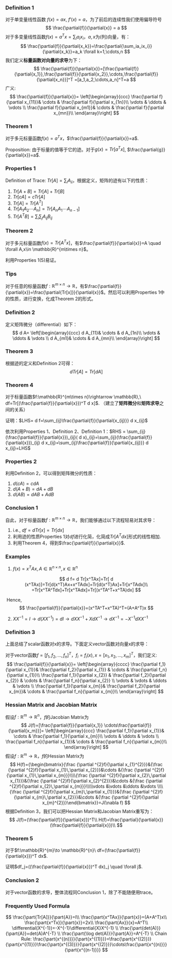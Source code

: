 ### Definition 1

对于单变量线性函数 $f(x)=ax$​​​, $f'(x)=a$​，为了前后的连续性我们使用偏导符号
$$
\frac{\partial{f}}{\partial{x}} = a
$$
对于多变量线性函数$f(x)=a^Tx=\sum_{i}a_{i}x_{i}$​​​​，$a,x$​​为(列)向量，有：
$$
\frac{\partial{f}}{\partial{x_k}}=\frac{\partial{\sum_ia_ix_i}}{\partial{x_k}}=a_k \forall k=1,\cdots,n
$$
我们定义**标量函数对向量的求导**为下：
$$
\frac{\partial{f}}{\partial{x}}=[\frac{\partial{f}}{\partial{x_1}},\frac{\partial{f}}{\partial{x_2}},\cdots,\frac{\partial{f}}{\partial{x_n}}]^T =[a_1,a_2,\cdots,a_n]^T=a
$$
广义:
$$
\frac{\partial{f}}{\partial{x}}=
\left[\begin{array}{ccc}
\frac{\partial f}{\partial x_{11}}& \cdots & \frac{\partial f}{\partial x_{1n}}\\
\vdots & \ddots & \vdots \\
\frac{\partial f}{\partial x_{m1}}& \cdots & \frac{\partial f}{\partial x_{mn}}\\
\end{array}\right]
$$

### Theorem 1

对于多元标量函数$f(x)=a^Tx$，$\frac{\partial{f}}{\partial{x}}=a$​.

Proposition: 由于标量的值等于它的迹。对于$g(x)=Tr[a^Tx]$​​, $\frac{\partial{g}}{\partial{x}}=a$​​.

### Properties 1

Definition of Trace: $Tr[A]=\sum_iA_{ii}$，根据定义，矩阵的迹有以下的性质：

1. $Tr[A+B]=Tr[A]+Tr[B]$​
2. $Tr[cA]=cTr[A]$
3. $Tr[A]=Tr[A^T]$
4. $Tr[A_1 A_2 \cdots A_n]=Tr[A_n A_1 \cdots A_{n-1}]$​
5. $Tr[A^T B]=\sum_i\sum_jA_{ij}B_{ij}$

### Theorem 2

对于多元标量函数$f(x)=Tr[A^{T}x]$​，有$\frac{\partial{f}}{\partial{x}}=A \quad \forall A,x\in \mathbb{R}^{m\times n}$​。

利用Properties 1(5)易证。

### Tips

对于任意的标量函数$f:\mathbb{R}^{m\times n}\rightarrow \mathbb{R}$，有$\frac{\partial{f}}{\partial{x}}=\frac{\partial{Tr[x]}}{\partial{x}}$。然后可以利用Properties 1中的性质，进行变换，化成Theorem 2的形式。

### Definition 2

定义矩阵微分（differential）如下：
$$
 d  A=
\left[\begin{array}{ccc}
 d  A_{11}& \cdots &  d  A_{1n}\\
\vdots & \ddots & \vdots \\
 d  A_{m1}& \cdots &  d  A_{mn}\\
\end{array}\right]
$$

### Theorem 3

根据迹的定义和Definition 2可得：
$$
 d  Tr[A] = Tr[ d  A]
$$

### Theorem 4

对于标量函数$f:\mathbb{R}^{m\times n}\rightarrow \mathbb{R},\ df=Tr[(\frac{\partial{f}}{\partial{x}})^T d x]$​​. （建立了**矩阵微分**和**矩阵求导**之间的关系）

证明：$LHS= d  f=\sum_{ij}\frac{\partial{f}}{\partial{x_{ij}}} d  x_{ij}$​

依次利用Properties 1、Definition 2、Definition 1：$RHS = \sum_{ij}(\frac{\partial{f}}{\partial{x}})_{ij}( d  x)_{ij}=\sum_{ij}(\frac{\partial{f}}{\partial{x}})_{ij} d  x_{ij}=\sum_{ij}\frac{\partial{f}}{\partial{x_{ij}}} d  x_{ij}=LHS$

### Properties 2

利用Definition 2，可以得到矩阵微分的性质：

1. $d(cA)=cdA$
2. $d(A+B)=dA + dB$
3. $d(AB)=dAB+AdB$

### Conclusion 1

自此，对于标量函数$f:\mathbb{R}^{m\times n}\rightarrow \mathbb{R}$​，我们能够通过以下流程轻易对其求导：

1. i.e., $df=dTr[x]=Tr[dx]$​
2. 利用迹的性质Properties 1对$df$​进行化简，化简成$Tr[A^T dx]$​​​​形式的线性相加.
3. 利用Theorem 4，得到$\frac{\partial{f}}{\partial{x}}$​.

### Examples

1. $f(x)=x^TAx, A\in\mathbb{R}^{n \times n},x\in \mathbb{R}^n$​​

$$
d  f= d  Tr[x^TAx]=Tr[ d (x^TAx)]=Tr[d(x^T)Ax+x^TAdx]=Tr[d(x^T)Ax]+Tr[x^TAdx]\\
=Tr[x^TA^Tdx]+Tr[x^TAdx]=Tr[(x^TA^T+x^TA)dx]
$$

​	Hence,
$$
\frac{\partial{f}}{\partial{x}}=(x^TA^T+x^TA)^T=(A+A^T)x
$$

2. $XX^{-1}=I\to d (XX^{-1})= d  I \to  d  XX^{-1}+X d  X^{-1} \to  d  X^{-1}=-X^{-1} d  XX^{-1}$

### Definition 3

上面总结了scalar函数对x的求导。下面定义vector函数对向量x的求导：

对于vector函数$f=[f_1,f_2,\dots,f_n]^T$​​，$f_i=f_i(x), x=[x_1,x_2,\dots,x_m]^T$​​，我们定义:
$$
\frac{\partial{f}}{\partial{x}}=
\left[\begin{array}{cccc}
\frac{\partial f_1}{\partial x_{1}}& \frac{\partial f_2}{\partial x_{1}} & \cdots & \frac{\partial f_n}{\partial x_{1}}\\
\frac{\partial f_1}{\partial x_{2}} & \frac{\partial f_2}{\partial x_{2}}  & \cdots & \frac{\partial f_n}{\partial x_{2}}  \\
\vdots & \vdots & \ddots & \vdots \\
\frac{\partial f_1}{\partial x_{m}}& \frac{\partial f_2}{\partial x_{m}}& \cdots & \frac{\partial f_n}{\partial x_{m}}\\
\end{array}\right]
$$

### Hessian Matrix and Jacobian Matrix

假设$f:\mathbb{R}^m \to \mathbb{R}^n$，$f$的Jacobian Matrix为
$$
J(f)=[\frac{\partial{f}}{\partial{x_1}} \cdots\frac{\partial{f}}{\partial{x_m}}]=
\left[\begin{array}{ccc}
\frac{\partial f_1}{\partial x_{1}}& \cdots & \frac{\partial f_1}{\partial x_{m}}\\
\vdots & \ddots & \vdots \\
\frac{\partial f_n}{\partial x_{1}}& \cdots & \frac{\partial f_n}{\partial x_{m}}\\
\end{array}\right]
$$
假设$f:\mathbb{R}^m \to \mathbb{R}$​，$f$​​的Hessian Matrix为
$$
H(f)={\begin{bmatrix}{\frac {\partial ^{2}f}{\partial x_{1}^{2}}}&{\frac {\partial ^{2}f}{\partial x_{1}\,\partial x_{2}}}&\cdots &{\frac {\partial ^{2}f}{\partial x_{1}\,\partial x_{m}}}\\\\{\frac {\partial ^{2}f}{\partial x_{2}\,\partial x_{1}}}&{\frac {\partial ^{2}f}{\partial x_{2}^{2}}}&\cdots &{\frac {\partial ^{2}f}{\partial x_{2}\,\partial x_{m}}}\\\\\vdots &\vdots &\ddots &\vdots \\\\{\frac {\partial ^{2}f}{\partial x_{m}\,\partial x_{1}}}&{\frac {\partial ^{2}f}{\partial x_{m}\,\partial x_{2}}}&\cdots &{\frac {\partial ^{2}f}{\partial x_{m}^{2}}}\end{bmatrix}}=J(\nabla f)
$$
根据Definition 3，我们可以把Hessian Matrix和Jacobian Matrix重写为：
$$
J(f)=(\frac{\partial{f}}{\partial{x}})^T\\
H(f)=\frac{\partial}{\partial{x}}(\frac{\partial{f}}{\partial{x}})\\
$$

### Theorem 5

对于$f:\mathbb{R}^{m}\to \mathbb{R}^{n}\ df=(\frac{\partial{f}}{\partial{x}})^T dx$​. 

证明$df_j=((\frac{\partial{f}}{\partial{x}})^T dx)_j \quad \forall j$​.

### Conclusion 2

对于vector函数的求导，整体流程同Conclusion 1，除了不能随便用trace。

### Frequently Used Formula

$$
\frac{\part{Tr[A]}}{\part{A}}=I\\
\frac{\part{x^TAx}}{\part{x}}=(A+A^T)x\\
\frac{\part{x^Tx}}{\part{x}}=2x\\
\frac{\part{Ax}}{x}=A^T\\
\differential(X^{-1})=-X^{-1}\differential{X}X^{-1} \\
\frac{\part{det(A)}}{\part{A}}=det(A)A^{-T} \\
\frac{\part{\log det(A)}}{\part{A}}=A^{-T} \\
Chain Rule: \frac{\part{x^{(n)}}}{\part{x^{(1)}}}=\frac{\part{x^{(2)}}}{\part{x^{(1)}}}\frac{\part{x^{(3)}}}{\part{x^{(2)}}}\cdots\frac{\part{x^{(n)}}}{\part{x^{(n-1)}}}
$$

